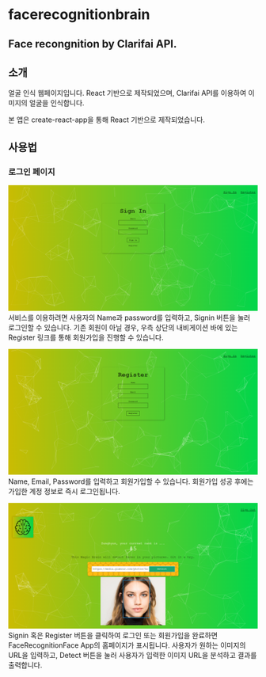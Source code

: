 # facerecognitionbrain

## Face recongnition by Clarifai API.

## 소개

얼굴 인식 웹페이지입니다. React 기반으로 제작되었으며, Clarifai API를 이용하여 이미지의 얼굴을 인식합니다.

본 앱은 create-react-app을 통해 React 기반으로 제작되었습니다.

## 사용법

### 로그인 페이지

![로그인](./readmeSrc/signin.png)
서비스를 이용하려면 사용자의 Name과 password를 입력하고, Signin 버튼을 눌러 로그인할 수 있습니다. 기존 회원이 아닐 경우, 우측 상단의 내비게이션 바에 있는 Register 링크를 통해 회원가입을 진행할 수 있습니다.

![회원가입](./readmeSrc/register.png)
Name, Email, Password를 입력하고 회원가입할 수 있습니다. 회원가입 성공 후에는 가입한 계정 정보로 즉시 로그인됩니다.

![홈페이지](./readmeSrc/home.png)
Signin 혹은 Register 버튼을 클릭하여 로그인 또는 회원가입을 완료하면 FaceRecognitionFace App의 홈페이지가 표시됩니다. 사용자가 원하는 이미지의 URL을 입력하고, Detect 버튼을 눌러 사용자가 입력한 이미지 URL을 분석하고 결과를 출력합니다.